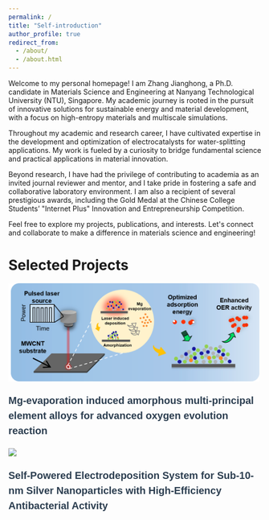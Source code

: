 ```yaml
---
permalink: /
title: "Self-introduction"
author_profile: true
redirect_from: 
  - /about/
  - /about.html
---
```

Welcome to my personal homepage! I am Zhang Jianghong, a Ph.D. candidate in Materials Science and Engineering at Nanyang Technological University (NTU), Singapore. My academic journey is rooted in the pursuit of innovative solutions for sustainable energy and material development, with a focus on high-entropy materials and multiscale simulations.

Throughout my academic and research career, I have cultivated expertise in the development and optimization of electrocatalysts for water-splitting applications. My work is fueled by a curiosity to bridge fundamental science and practical applications in material innovation.

Beyond research, I have had the privilege of contributing to academia as an invited journal reviewer and mentor, and I take pride in fostering a safe and collaborative laboratory environment. I am also a recipient of several prestigious awards, including the Gold Medal at the Chinese College Students’ "Internet Plus" Innovation and Entrepreneurship Competition.

Feel free to explore my projects, publications, and interests. Let's connect and collaborate to make a difference in materials science and engineering!

Selected Projects
======
<p align="left">
  <img src="/images/TOC.png" width="500"/>
</p>
<p style="font-family: Arial, Helvetica, sans-serif; font-size: 20px; font-weight: 700; line-height: 1.5;">
  <a href="https://doi.org/10.1016/j.nanoen.2025.110686" style="text-decoration: none; color: #2c3e50;">
    Mg-evaporation induced amorphous multi-principal element alloys for advanced oxygen evolution reaction
  </a>
</p>

<p align="left">
  <img src="https://github.com/user-attachments/assets/64ddebb5-378f-42ab-93fe-1428ea8c3863" width="300"/>
</p>
<p style="font-family: Arial, Helvetica, sans-serif; font-size: 20px; font-weight: 700; line-height: 1.5;">
  <a href="https://doi.org/10.1021/acs.jpclett.2c01737" style="text-decoration: none; color: #2c3e50;">
    Self-Powered Electrodeposition System for Sub-10-nm Silver Nanoparticles with High-Efficiency Antibacterial Activity
  </a>
</p>





